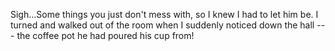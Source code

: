 Sigh...Some things you just don't mess with, so I knew I had to let him be. I turned and walked out of the
room when I suddenly noticed down the hall --- the coffee pot he had poured his cup from!
